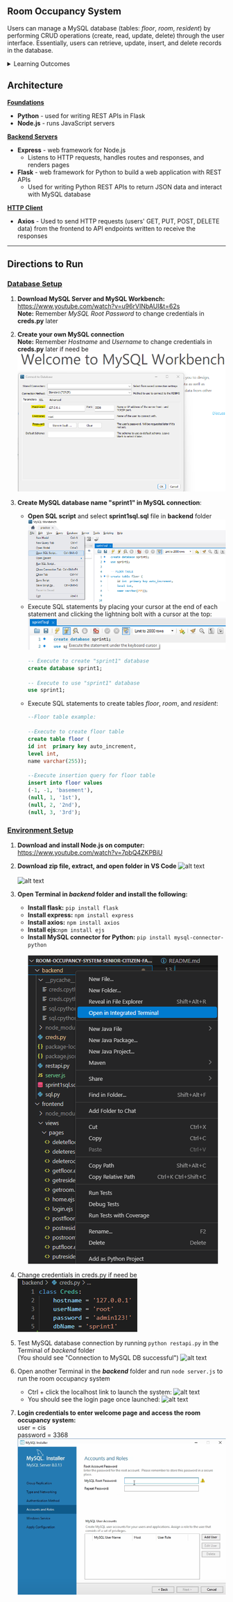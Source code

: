 ## **Room Occupancy System**
Users can manage a MySQL database (tables: *floor*, *room*, *resident*) by performing CRUD operations (create, read, update, delete) through the user interface. Essentially, users can retrieve, update, insert, and delete records in the database.
<details><summary>Learning Outcomes</summary>  

- Developing a full-stack, web-based information system (frontend and backend)  
- Handling HTTP requests, responses, and page rendering with Express, Axios, and Flask
- Writing Application Programming Interfaces (APIs) to perform CRUD operations on MySQL database based on HTTP requests
</details>

## Architecture
<u>**Foundations**</u>  
- **Python** - used for writing REST APIs in Flask
- **Node.js** - runs JavaScript servers

<u>**Backend Servers**</u>  
- **Express** - web framework for Node.js
    - Listens to HTTP requests, handles routes and responses, and renders pages  
- **Flask** - web framework for Python to build a web application with REST APIs
    - Used for writing Python REST APIs to return JSON data and interact with MySQL database

<u>**HTTP Client**</u>  
- **Axios** - Used to send HTTP requests (users' GET, PUT, POST, DELETE data) from the frontend to API endpoints written to receive the responses<br>
---
## **Directions to Run** 
### <u>Database Setup</u>
1. **Download MySQL Server and MySQL Workbench:**  
https://www.youtube.com/watch?v=u96rVINbAUI&t=62s  
**Note:** Remember *MySQL Root Password* to change credentials in **creds.py** later
2. **Create your own MySQL connection**  
**Note:** Remember *Hostname* and *Username* to change credentials in **creds.py** later if need be  
![alt text](image.png)



3. **Create MySQL database name "sprint1" in MySQL connection**:
    - **Open SQL script** and select **sprint1sql.sql** file in **backend** folder
    ![alt text](image-4.png)
    - Execute SQL statements by placing your cursor at the end of each statement and clicking the lightning bolt with a cursor at the top:
    ![alt text](image-5.png)
        ```sql 
        -- Execute to create "sprint1" database
        create database sprint1;

        -- Execute to use "sprint1" database
        use sprint1;
        
    - Execute SQL statements to create tables *floor*, *room*, and *resident*:  
        ```sql 
        --Floor table example:

        --Execute to create floor table
        create table floor (
        id int  primary key auto_increment,
        level int,
        name varchar(255));

        --Execute insertion query for floor table
        insert into floor values 
        (-1, -1, 'basement'), 
        (null, 1, '1st'), 
        (null, 2, '2nd'), 
        (null, 3, '3rd');
  
### <u>Environment Setup</u>
1. **Download and install Node.js on computer:** https://www.youtube.com/watch?v=7pbQ4ZKPBiU  
2. **Download zip file, extract, and open folder in VS Code**
![alt text](image-10.png)<br><br>
![alt text](image-9.png)
3. **Open Terminal in *backend* folder and install the following:**  
    - **Install flask:** `pip install flask`  
    - **Install express:** `npm install express`  
    - **Install axios:** `npm install axios`  
    - **Install ejs:**`npm install ejs`  
    - **Install MySQL connector for Python:** `pip install mysql-connector-python`<br><br>
![alt text](image-3.png)  

4. Change credentials in creds.py if need be  
![alt text](image-2.png) 

5. Test MySQL database connection by running `python restapi.py` in the Terminal of *backend* folder  
(You should see "Connection to MySQL DB successful")
![alt text](image-12.png)

6. Open another Terminal in the ***backend*** folder and run `node server.js` to run the room occupancy system
    - Ctrl + click the localhost link to launch the system:
![alt text](image-8.png)
    - You should see the login page once launched:
![alt text](image-13.png)

7. **Login credentials to enter welcome page and access the room occupancy system:**  
user = cis  
password = 3368
![alt text](image-1.png)